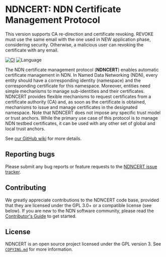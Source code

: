 # NDNCERT: NDN Certificate Management Protocol

This version supports CA re-direction and certificate revoking. 
REVOKE must use the same email with the one used in NEW application phase, considering security.
Otherwise, a malicious user can revoking the certificate with any email.


[![CI](https://github.com/named-data/ndncert/actions/workflows/ci.yml/badge.svg)](https://github.com/named-data/ndncert/actions/workflows/ci.yml)
![Language](https://img.shields.io/badge/C%2B%2B-17-blue)

The NDN certificate management protocol (**NDNCERT**) enables automatic certificate management
in NDN. In Named Data Networking (NDN), every entity should have a corresponding identity
(namespace) and the corresponding certificate for this namespace. Moreover, entities need simple
mechanisms to manage sub-identities and their certificates. NDNCERT provides flexible mechanisms
to request certificates from a certificate authority (CA) and, as soon as the certificate is
obtained, mechanisms to issue and manage certificates in the designated namespace. Note that
NDNCERT does not impose any specific trust model or trust anchors. While the primary use case of
this protocol is to manage NDN testbed certificates, it can be used with any other set of global
and local trust anchors.

See [our GitHub wiki](https://github.com/named-data/ndncert/wiki) for more details.

## Reporting bugs

Please submit any bug reports or feature requests to the
[NDNCERT issue tracker](https://redmine.named-data.net/projects/ndncert/issues).

## Contributing

We greatly appreciate contributions to the NDNCERT code base, provided that they are
licensed under the GPL 3.0+ or a compatible license (see below).
If you are new to the NDN software community, please read the
[Contributor's Guide](https://github.com/named-data/.github/blob/master/CONTRIBUTING.md)
to get started.

## License

NDNCERT is an open source project licensed under the GPL version 3.
See [`COPYING.md`](COPYING.md) for more information.
